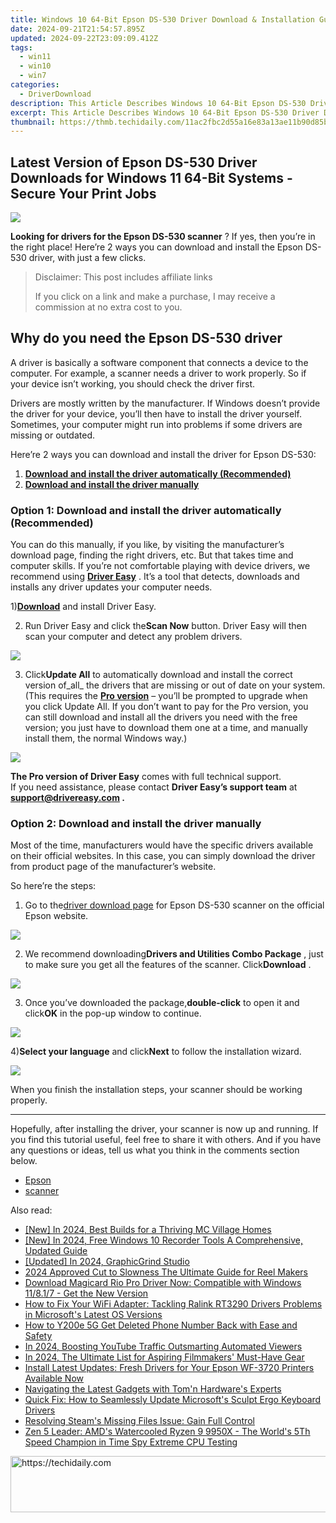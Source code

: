 ```yaml
---
title: Windows 10 64-Bit Epson DS-530 Driver Download & Installation Guide
date: 2024-09-21T21:54:57.895Z
updated: 2024-09-22T23:09:09.412Z
tags:
  - win11
  - win10
  - win7
categories:
  - DriverDownload
description: This Article Describes Windows 10 64-Bit Epson DS-530 Driver Download & Installation Guide
excerpt: This Article Describes Windows 10 64-Bit Epson DS-530 Driver Download & Installation Guide
thumbnail: https://thmb.techidaily.com/11ac2fbc2d55a16e83a13ae11b90d85bbbd47dc0f4e83a3ee2cd2c6dc684fba9.jpg
---
```


## Latest Version of Epson DS-530 Driver Downloads for Windows 11 64-Bit Systems - Secure Your Print Jobs

![](https://images.drivereasy.com/wp-content/uploads/2020/08/Escaner_DS-530_03.jpg)

**Looking for drivers for the Epson DS-530 scanner** ? If yes, then you’re in the right place! Here’re 2 ways you can download and install the Epson DS-530 driver, with just a few clicks.

>  Disclaimer: This post includes affiliate links
>
>  If you click on a link and make a purchase, I may receive a commission at no extra cost to you.
>

## Why do you need the Epson DS-530 driver

 A driver is basically a software component that connects a device to the computer. For example, a scanner needs a driver to work properly. So if your device isn’t working, you should check the driver first.

 Drivers are mostly written by the manufacturer. If Windows doesn’t provide the driver for your device, you’ll then have to install the driver yourself. Sometimes, your computer might run into problems if some drivers are missing or outdated.

 Here’re 2 ways you can download and install the driver for Epson DS-530:

1. **[Download and install the driver automatically (Recommended)](https://www.drivereasy.com/knowledge/epson-ds-530-driver-download-for-windows/#option1)**
2. **[Download and install the driver manually](https://tools.techidaily.com/drivereasy/download/)**

### Option 1: Download and install the driver automatically (Recommended)

 You can do this manually, if you like, by visiting the manufacturer’s download page, finding the right drivers, etc. But that takes time and computer skills. If you’re not comfortable playing with device drivers, we recommend using **[Driver Easy](https://tools.techidaily.com/drivereasy/download/)**  . It’s a tool that detects, downloads and installs any driver updates your computer needs.

 1)[**Download**](https://tools.techidaily.com/drivereasy/download/) and install Driver Easy.

 2) Run Driver Easy and click the**Scan Now** button. Driver Easy will then scan your computer and detect any problem drivers.

![](https://images.drivereasy.com/wp-content/uploads/2020/08/2020-08-04_17-40-32.jpg)

 3) Click**Update All** to automatically download and install the correct version of_all_ the drivers that are missing or out of date on your system.  
 (This requires the **[Pro version](https://tools.techidaily.com/drivereasy/download/)**  – you’ll be prompted to upgrade when you click Update All. If you don’t want to pay for the Pro version, you can still download and install all the drivers you need with the free version; you just have to download them one at a time, and manually install them, the normal Windows way.)

![](https://images.drivereasy.com/wp-content/uploads/2020/08/2020-08-04_18-45-37-1.jpg)

**The Pro version of Driver Easy** comes with full technical support.  
 If you need assistance, please contact **Driver Easy’s support team** at **[support@drivereasy.com](https://tools.techidaily.com/drivereasy/download/) .**

### Option 2: Download and install the driver manually

 Most of the time, manufacturers would have the specific drivers available on their official websites. In this case, you can simply download the driver from product page of the manufacturer’s website.

So here’re the steps:

 1) Go to the[driver download page](https://epson.com/Support/Scanners/DS-Series/Epson-DS-530/s/SPT%5FB11B236201#drivers) for Epson DS-530 scanner on the official Epson website.

![](https://images.drivereasy.com/wp-content/uploads/2020/08/2020-08-04_17-03-29-1200x684.jpg)

 2) We recommend downloading**Drivers and Utilities Combo Package** , just to make sure you get all the features of the scanner. Click**Download** .

![](https://images.drivereasy.com/wp-content/uploads/2020/08/2020-08-04_17-03-29-1-1200x684.jpg)

 3) Once you’ve downloaded the package,**double-click** to open it and click**OK** in the pop-up window to continue.

![](https://images.drivereasy.com/wp-content/uploads/2020/08/2020-08-04_17-19-14.jpg)

 4)**Select your language** and click**Next** to follow the installation wizard.

![](https://images.drivereasy.com/wp-content/uploads/2020/08/2020-08-04_17-21-14.jpg)

 When you finish the installation steps, your scanner should be working properly.

---

 Hopefully, after installing the driver, your scanner is now up and running. If you find this tutorial useful, feel free to share it with others. And if you have any questions or ideas, tell us what you think in the comments section below.

* [Epson](https://tools.techidaily.com/drivereasy/download/)
* [scanner](https://tools.techidaily.com/drivereasy/download/)

<ins class="adsbygoogle"
     style="display:block"
     data-ad-format="autorelaxed"
     data-ad-client="ca-pub-7571918770474297"
     data-ad-slot="1223367746"></ins>

<ins class="adsbygoogle"
     style="display:block"
     data-ad-client="ca-pub-7571918770474297"
     data-ad-slot="8358498916"
     data-ad-format="auto"
     data-full-width-responsive="true"></ins>

<span class="atpl-alsoreadstyle">Also read:</span>
<div><ul>
<li><a href="https://screen-activity-recording.techidaily.com/new-in-2024-best-builds-for-a-thriving-mc-village-homes/"><u>[New] In 2024, Best Builds for a Thriving MC Village Homes</u></a></li>
<li><a href="https://fox-links.techidaily.com/new-in-2024-free-windows-10-recorder-tools-a-comprehensive-updated-guide/"><u>[New] In 2024, Free Windows 10 Recorder Tools A Comprehensive, Updated Guide</u></a></li>
<li><a href="https://eaxpv-info.techidaily.com/updated-in-2024-graphicgrind-studio/"><u>[Updated] In 2024, GraphicGrind Studio</u></a></li>
<li><a href="https://instagram-video-recordings.techidaily.com/2024-approved-cut-to-slowness-the-ultimate-guide-for-reel-makers/"><u>2024 Approved Cut to Slowness The Ultimate Guide for Reel Makers</u></a></li>
<li><a href="https://hardware-updates.techidaily.com/download-magicard-rio-pro-driver-now-compatible-with-windows-11817-get-the-new-version/"><u>Download Magicard Rio Pro Driver Now: Compatible with Windows 11/8.1/7 - Get the New Version</u></a></li>
<li><a href="https://hardware-updates.techidaily.com/how-to-fix-your-wifi-adapter-tackling-ralink-rt3290-drivers-problems-in-microsofts-latest-os-versions/"><u>How to Fix Your WiFi Adapter: Tackling Ralink RT3290 Drivers Problems in Microsoft's Latest OS Versions</u></a></li>
<li><a href="https://review-topics.techidaily.com/how-to-y200e-5g-get-deleted-phone-number-back-with-ease-and-safety-by-fonelab-android-recover-contacts/"><u>How to Y200e 5G Get Deleted Phone Number Back with Ease and Safety</u></a></li>
<li><a href="https://youtube-tips.techidaily.com/24-boosting-youtube-traffic-outsmarting-automated-viewers/"><u>In 2024, Boosting YouTube Traffic Outsmarting Automated Viewers</u></a></li>
<li><a href="https://fox-cloud.techidaily.com/in-2024-the-ultimate-list-for-aspiring-filmmakers-must-have-gear/"><u>In 2024, The Ultimate List for Aspiring Filmmakers' Must-Have Gear</u></a></li>
<li><a href="https://hardware-updates.techidaily.com/install-latest-updates-fresh-drivers-for-your-epson-wf-3720-printers-available-now/"><u>Install Latest Updates: Fresh Drivers for Your Epson WF-3720 Printers Available Now</u></a></li>
<li><a href="https://hardware-updates.techidaily.com/navigating-the-latest-gadgets-with-tomn-hardwares-experts/"><u>Navigating the Latest Gadgets with Tom'n Hardware's Experts</u></a></li>
<li><a href="https://hardware-updates.techidaily.com/quick-fix-how-to-seamlessly-update-microsofts-sculpt-ergo-keyboard-drivers/"><u>Quick Fix: How to Seamlessly Update Microsoft's Sculpt Ergo Keyboard Drivers</u></a></li>
<li><a href="https://common-error.techidaily.com/resolving-steams-missing-files-issue-gain-full-control/"><u>Resolving Steam's Missing Files Issue: Gain Full Control</u></a></li>
<li><a href="https://hardware-updates.techidaily.com/zen-5-leader-amds-watercooled-ryzen-9-9950x-the-worlds-5th-speed-champion-in-time-spy-extreme-cpu-testing/"><u>Zen 5 Leader: AMD's Watercooled Ryzen 9 9950X - The World's 5Th Speed Champion in Time Spy Extreme CPU Testing</u></a></li>
</ul></div>

<!-- affiliate ads begin -->
<a href="https://appsumo.8odi.net/c/5597632/2144278/7443" target="_top" id="2144278">
  <img src="//a.impactradius-go.com/display-ad/7443-2144278" border="0" alt="https://techidaily.com" width="728" height="90"/>
</a>
<img height="0" width="0" src="https://appsumo.8odi.net/i/5597632/2144278/7443" style="position:absolute;visibility:hidden;" border="0" />
<!-- affiliate ads end -->

